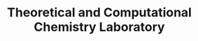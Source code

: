 ---
title: "Theoretical and Computational Chemistry Laboratory"
draft: false

# page title background image
bg_image: "images/banner/bg1.jpg"

# meta description ~100 letters in Japanese
description : "Molecular design and analysis of phenomena and functions by molecular simulation for biomacromolecular assemblies and soft material systems"

# Research image
image: "images/labs/flask.jpg"

# interest

# taxonomy
la_categories: "Molecular Chemistry" # 分子化学 | 物質化学 | 反応化学
keywords: ["Molecular Simulation", "Lipid Membranes / Biological Membranes", "Soft Materials"]

# faculties; label: true name and title
faculties:
- id: shinoda
  name: Prof. Wataru Shinoda


# contact info
contact:
- icon: ti-email
  link: mailto:shinoda@okayama-u.ac.jp
  name: shinoda@okayama-u.ac.jp
- icon: ti-mobile
  link: tel:086-251-7854
  name: 086-251-7854
- icon: ti-printer
  link: tel:086-251-7769
  name: FAX 086-251-7769


- name : "Theoretical and Computational Chemistry Laboratory"
  icon : "ti-world" # icon pack : https://themify.me/themify-icons
  link : "http://theocomp.chem.okayama-u.ac.jp/"

- name : "3-1-1 Tsushima-Naka, Kita Ward, Okayama City, Okayama 700-8530"
  icon : "ti-location-pin" # icon pack : https://themify.me/themify-icons
  link : "#"

# type
type: "laboratory"
---
